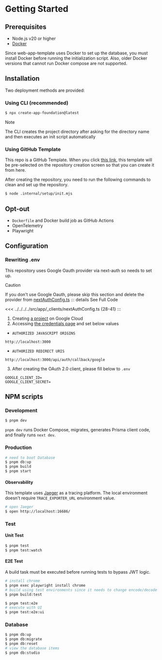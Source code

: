 # Getting Started

## Prerequisites

- Node.js v20 or higher
- [Docker](https://docs.docker.com/engine/install/)

Since web-app-template uses Docker to set up the database, you must install Docker before running the initialization script. Also, older Docker versions that cannot run Docker compose are not supported.

## Installation

Two deployment methods are provided:

### Using CLI (recommended)

```sh
$ npx create-app-foundation@latest
```

> [!NOTE]
> The CLI creates the project directory after asking for the directory name and then executes an init script automatically

### Using GitHub Template

This repo is a GitHub Template. When you click [this link](https://github.com/new?template_owner=hiroppy&template_name=web-app-template), this template will be pre-selected on the repository creation screen so that you can create it from here.

After creating the repository, you need to run the following commands to clean and set up the repository.

```sh
$ node .internal/setup/init.mjs
```

## Opt-out

- `Dockerfile` and Docker build job as GitHub Actions
- OpenTelemetry
- Playwright

## Configuration

### Rewriting .env

This repository uses Google Oauth provider via next-auth so needs to set up.

> [!CAUTION]
> If you don't use Google Oauth, please skip this section and delete the provider from [nextAuthConfig.ts](https://github.com/hiroppy/web-app-template/blob/main/src/app/_clients/nextAuthConfig.ts)
> ::: details See Full Code
>
> <!-- prettier-ignore -->
> <<< ../../../../src/app/_clients/nextAuthConfig.ts {28-41}
> :::

1. Creating [a project](https://console.cloud.google.com/projectcreate) on Google Cloud
2. Accessing [the credentials page](https://console.cloud.google.com/apis/credentials) and set below values

- `AUTHORIZED JAVASCRIPT ORIGINS`

```
http://localhost:3000
```

- `AUTHORIZED REDIRECT URIS`

```
http://localhost:3000/api/auth/callback/google
```

3. After creating the OAuth 2.0 client, please fill below to `.env`

```
GOOGLE_CLIENT_ID=
GOOGLE_CLIENT_SECRET=
```

## NPM scripts

### Development

```sh
$ pnpm dev
```

`pnpm dev` runs Docker Compose, migrates, generates Prisma client code, and finally runs `next dev`.

### Production

```sh
# need to boot Database
$ pnpm db:up
$ pnpm build
$ pnpm start
```

#### Observability <Badge type="warning" text="Optional" />

This template uses [Jaeger](https://www.jaegertracing.io/) as a tracing platform. The local environment doesn't require `TRACE_EXPORTER_URL` environment value.

```sh
# open Jaeger
$ open http://localhost:16686/
```

### Test

#### Unit Test

```sh
$ pnpm test
$ pnpm test:watch
```

#### E2E Test <Badge type="warning" text="Optional" />

A build task must be executed before running tests to bypass JWT logic.

```sh
# install chrome
$ pnpm exec playwright install chrome
# build using test environments since it needs to change encode/decode functions of next-auth
$ pnpm build:test

$ pnpm test:e2e
# execute with UI
$ pnpm test:e2e:ui
```

### Database

```sh
$ pnpm db:up
$ pnpm db:migrate
$ pnpm db:reset
# view the database items
$ pnpm db:studio
```
